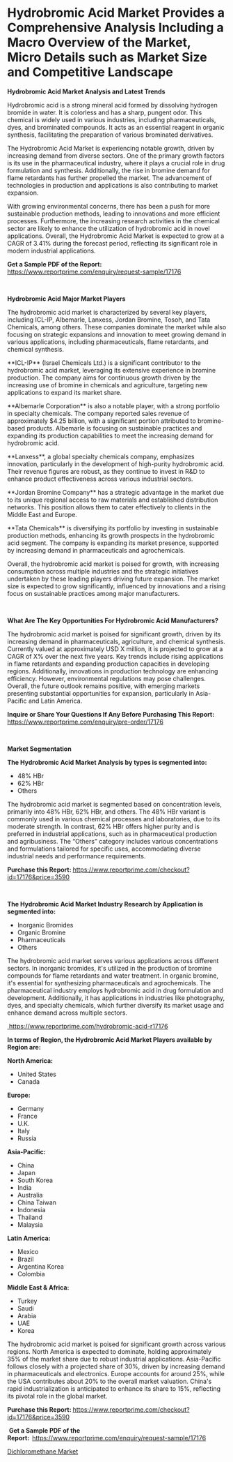 <p><h1>Hydrobromic Acid Market Provides a Comprehensive Analysis Including a Macro Overview of the Market, Micro Details such as Market Size and Competitive Landscape</h1></p><p><strong>Hydrobromic Acid Market Analysis and Latest Trends</strong></p>
<p><p>Hydrobromic acid is a strong mineral acid formed by dissolving hydrogen bromide in water. It is colorless and has a sharp, pungent odor. This chemical is widely used in various industries, including pharmaceuticals, dyes, and brominated compounds. It acts as an essential reagent in organic synthesis, facilitating the preparation of various brominated derivatives.</p><p>The Hydrobromic Acid Market is experiencing notable growth, driven by increasing demand from diverse sectors. One of the primary growth factors is its use in the pharmaceutical industry, where it plays a crucial role in drug formulation and synthesis. Additionally, the rise in bromine demand for flame retardants has further propelled the market. The advancement of technologies in production and applications is also contributing to market expansion.</p><p>With growing environmental concerns, there has been a push for more sustainable production methods, leading to innovations and more efficient processes. Furthermore, the increasing research activities in the chemical sector are likely to enhance the utilization of hydrobromic acid in novel applications. Overall, the Hydrobromic Acid Market is expected to grow at a CAGR of 3.41% during the forecast period, reflecting its significant role in modern industrial applications.</p></p>
<p><strong>Get a Sample PDF of the Report:&nbsp;</strong> <a href="https://www.reportprime.com/enquiry/request-sample/17176?utm_campaign=3314&utm_medium=2&utm_source=Github&utm_content=ia&utm_term=18032025&utm_id=hydrobromic-acid">https://www.reportprime.com/enquiry/request-sample/17176</a></p>
<p>&nbsp;</p>
<p><strong>Hydrobromic Acid Major Market Players</strong></p>
<p><p>The hydrobromic acid market is characterized by several key players, including ICL-IP, Albemarle, Lanxess, Jordan Bromine, Tosoh, and Tata Chemicals, among others. These companies dominate the market while also focusing on strategic expansions and innovation to meet growing demand in various applications, including pharmaceuticals, flame retardants, and chemical synthesis.</p><p>**ICL-IP** (Israel Chemicals Ltd.) is a significant contributor to the hydrobromic acid market, leveraging its extensive experience in bromine production. The company aims for continuous growth driven by the increasing use of bromine in chemicals and agriculture, targeting new applications to expand its market share.</p><p>**Albemarle Corporation** is also a notable player, with a strong portfolio in specialty chemicals. The company reported sales revenue of approximately $4.25 billion, with a significant portion attributed to bromine-based products. Albemarle is focusing on sustainable practices and expanding its production capabilities to meet the increasing demand for hydrobromic acid.</p><p>**Lanxess**, a global specialty chemicals company, emphasizes innovation, particularly in the development of high-purity hydrobromic acid. Their revenue figures are robust, as they continue to invest in R&D to enhance product effectiveness across various industrial sectors.</p><p>**Jordan Bromine Company** has a strategic advantage in the market due to its unique regional access to raw materials and established distribution networks. This position allows them to cater effectively to clients in the Middle East and Europe.</p><p>**Tata Chemicals** is diversifying its portfolio by investing in sustainable production methods, enhancing its growth prospects in the hydrobromic acid segment. The company is expanding its market presence, supported by increasing demand in pharmaceuticals and agrochemicals.</p><p>Overall, the hydrobromic acid market is poised for growth, with increasing consumption across multiple industries and the strategic initiatives undertaken by these leading players driving future expansion. The market size is expected to grow significantly, influenced by innovations and a rising focus on sustainable practices among major manufacturers.</p></p>
<p>&nbsp;</p>
<p><strong>What Are The Key Opportunities For Hydrobromic Acid Manufacturers?</strong></p>
<p><p>The hydrobromic acid market is poised for significant growth, driven by its increasing demand in pharmaceuticals, agriculture, and chemical synthesis. Currently valued at approximately USD X million, it is projected to grow at a CAGR of X% over the next five years. Key trends include rising applications in flame retardants and expanding production capacities in developing regions. Additionally, innovations in production technology are enhancing efficiency. However, environmental regulations may pose challenges. Overall, the future outlook remains positive, with emerging markets presenting substantial opportunities for expansion, particularly in Asia-Pacific and Latin America.</p></p>
<p><strong>Inquire or Share Your Questions If Any Before Purchasing This Report:</strong> <a href="https://www.reportprime.com/enquiry/pre-order/17176?utm_campaign=3314&utm_medium=2&utm_source=Github&utm_content=ia&utm_term=18032025&utm_id=hydrobromic-acid">https://www.reportprime.com/enquiry/pre-order/17176</a></p>
<p>&nbsp;</p>
<p><strong>Market Segmentation</strong></p>
<p><strong>The Hydrobromic Acid Market Analysis by types is segmented into:</strong></p>
<p><ul><li>48% HBr</li><li>62% HBr</li><li>Others</li></ul></p>
<p><p>The hydrobromic acid market is segmented based on concentration levels, primarily into 48% HBr, 62% HBr, and others. The 48% HBr variant is commonly used in various chemical processes and laboratories, due to its moderate strength. In contrast, 62% HBr offers higher purity and is preferred in industrial applications, such as in pharmaceutical production and agribusiness. The “Others” category includes various concentrations and formulations tailored for specific uses, accommodating diverse industrial needs and performance requirements.</p></p>
<p><strong>Purchase this Report:&nbsp;</strong><a href="https://www.reportprime.com/checkout?id=17176&price=3590&utm_campaign=3314&utm_medium=2&utm_source=Github&utm_content=ia&utm_term=18032025&utm_id=hydrobromic-acid">https://www.reportprime.com/checkout?id=17176&price=3590</a></p>
<p>&nbsp;</p>
<p><strong>The Hydrobromic Acid Market Industry Research by Application is segmented into:</strong></p>
<p><ul><li>Inorganic Bromides</li><li>Organic Bromine</li><li>Pharmaceuticals</li><li>Others</li></ul></p>
<p><p>The hydrobromic acid market serves various applications across different sectors. In inorganic bromides, it's utilized in the production of bromine compounds for flame retardants and water treatment. In organic bromine, it's essential for synthesizing pharmaceuticals and agrochemicals. The pharmaceutical industry employs hydrobromic acid in drug formulation and development. Additionally, it has applications in industries like photography, dyes, and specialty chemicals, which further diversify its market usage and enhance demand across multiple sectors.</p></p>
<p><a href="https://www.reportprime.com/hydrobromic-acid-r17176?utm_campaign=3314&utm_medium=2&utm_source=Github&utm_content=ia&utm_term=18032025&utm_id=hydrobromic-acid">&nbsp;https://www.reportprime.com/hydrobromic-acid-r17176</a></p>
<p><strong>In terms of Region, the Hydrobromic Acid Market Players available by Region are:</strong></p>
<p>
    <p> <strong> North America: </strong>
        <ul>
            <li>United States</li>
            <li>Canada</li>
        </ul>
        </p> 
    <p> <strong> Europe: </strong>
        <ul>
            <li>Germany</li>
            <li>France</li>
            <li>U.K.</li>
            <li>Italy</li>
            <li>Russia</li>
        </ul>
        </p> 
    <p> <strong> Asia-Pacific: </strong>
        <ul>
            <li>China</li>
            <li>Japan</li>
            <li>South Korea</li>
            <li>India</li>
            <li>Australia</li>
            <li>China Taiwan</li>
            <li>Indonesia</li>
            <li>Thailand</li>
            <li>Malaysia</li>
        </ul>
        </p> 
    <p> <strong> Latin America: </strong>
        <ul>
            <li>Mexico</li>
            <li>Brazil</li>
            <li>Argentina Korea</li>
            <li>Colombia</li>
        </ul>
        </p> 
    <p> <strong> Middle East & Africa: </strong>
        <ul>
            <li>Turkey</li>
            <li>Saudi</li>
            <li>Arabia</li>
            <li>UAE</li>
            <li>Korea</li>
        </ul>
    </p>
    </p>
<p><p>The hydrobromic acid market is poised for significant growth across various regions. North America is expected to dominate, holding approximately 35% of the market share due to robust industrial applications. Asia-Pacific follows closely with a projected share of 30%, driven by increasing demand in pharmaceuticals and electronics. Europe accounts for around 25%, while the USA contributes about 20% to the overall market valuation. China's rapid industrialization is anticipated to enhance its share to 15%, reflecting its pivotal role in the global market.</p></p>
<p><strong>Purchase this Report: </strong><a href="https://www.reportprime.com/checkout?id=17176&price=3590&utm_campaign=3314&utm_medium=2&utm_source=Github&utm_content=ia&utm_term=18032025&utm_id=hydrobromic-acid">https://www.reportprime.com/checkout?id=17176&price=3590</a></p>
<p>&nbsp;<strong>Get a Sample PDF of the Report:&nbsp;&nbsp;</strong><a href="https://www.reportprime.com/enquiry/request-sample/17176?utm_campaign=3314&utm_medium=2&utm_source=Github&utm_content=ia&utm_term=18032025&utm_id=hydrobromic-acid">https://www.reportprime.com/enquiry/request-sample/17176</a></p>
<p><strong></strong></p>
<p><p><a href="https://github.com/stickkinkel/Market-Research-Report-List-1/blob/main/dichloromethane-market.md?utm_campaign=3314&utm_medium=2&utm_source=Github&utm_content=ia&utm_term=18032025&utm_id=hydrobromic-acid">Dichloromethane Market</a></p></p>